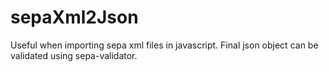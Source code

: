 # sepaXml2Json
Useful when importing sepa xml files in javascript. Final json object can be validated using sepa-validator.
